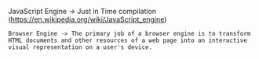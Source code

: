 
JavaScript Engine -> Just in Time compilation (https://en.wikipedia.org/wiki/JavaScript_engine)

    Browser Engine -> The primary job of a browser engine is to transform HTML documents and other resources of a web page into an interactive visual representation on a user's device.